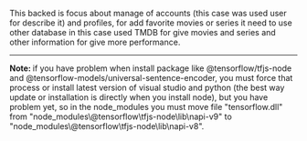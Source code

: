 This backed is focus about manage of accounts (this case was used user for describe it) and profiles, for add favorite movies or series it need to use other database in this case used TMDB for give movies and series and other information for give more performance.
<hr></hr>
<b>Note: </b> if you have problem when install package like @tensorflow/tfjs-node and @tensorflow-models/universal-sentence-encoder, you must force that process or install latest version of visual studio and python (the best way update or installation is directly when you install node), but you have problem yet, so in the node_modules you must move file "tensorflow.dll" from "node_modules\@tensorflow\tfjs-node\lib\napi-v9" to "node_modules\@tensorflow\tfjs-node\lib\napi-v8".